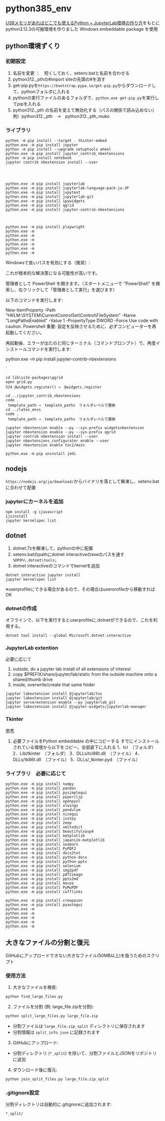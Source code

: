 # python385_env

[USBメモリがあればどこでも使えるPython + JupyterLab環境の作り方](https://gammasoft.jp/blog/python-and-jupyterlab-in-usb-stick/)をもとにpython3.12.3の可搬環境を作りました
Windows embeddable package を使用

## python環境ずくり

### 初期設定

1. 名前を変更 ：　短くしておく、setenv.batと名前を合わせる
1. python312._pthの#import siteの先頭の#を消す
1. get-pip.pyを`https://bootstrap.pypa.io/get-pip.py`からダウンロードして、pythonフォルダに入れる
1. pythonの実行ファイルのあるフォルダで、`python.exe get-pip.py`を実行してpipを入れる
1. python312._pth の名前を変えて無効化する（パスの関係で読み込めない）
   例）python312._pth　→　python312._pth_muko

### ライブラリ

```
python -m pip install --target . tkinter-embed
python.exe -m pip install jupyter
python -m pip install --upgrade setuptools wheel
python.exe -m pip install jupyter_contrib_nbextensions
python -m pip install notebook
jupyter contrib nbextension install --user




python.exe -m pip install jupyterlab
python.exe -m pip install jupyterlab-language-pack-ja-JP
python.exe -m pip install jupytext
python.exe -m pip install jupyterlab-git
python.exe -m pip install ipywidgets
python.exe -m pip install qgrid
python.exe -m pip install jupyter-contrib-nbextensions



python.exe -m pip install playwright
python.exe -m 
python.exe -m 
python.exe -m 
python.exe -m 
python.exe -m 
python.exe -m 

```

Windowsで長いパスを有効にする（推奨）:

これが根本的な解決策になる可能性が高いです。

管理者として PowerShell を開きます。（スタートメニューで "PowerShell" を検索し、右クリックして「管理者として実行」を選びます）

以下のコマンドを実行します:

New-ItemProperty -Path "HKLM:\SYSTEM\CurrentControlSet\Control\FileSystem" -Name "LongPathsEnabled" -Value 1 -PropertyType DWORD -Force
Use code with caution.
Powershell
重要: 設定を反映させるために、必ずコンピューターを再起動してください。

再起動後、エラーが出たのと同じターミナル（コマンドプロンプト）で、再度インストールコマンドを実行します:

python.exe -m pip install jupyter-contrib-nbextensions


`
```
cd lib\site-packages\qgrid
open grid.py
524 @widgets.register() →　@widgets.register

cd ../jupyter_contrib_nbextensions
code .
 template_path →　template_paths　フォルダレベルで置換
cd ../latex_envs
code .
 template_path →　template_paths　フォルダレベルで置換
```

```
jupyter nbextension enable --py --sys-prefix widgetsnbextension
jupyter nbextension enable --py --sys-prefix qgrid
jupyter contrib nbextension install --user
jupyter nbextensions_configurator enable --user
jupyter nbextension enable toc2/main
```


```
python.exe -m pip uninstall jedi
```

## nodejs

`https://nodejs.org/ja/download/`からバイナリを落として解凍し、setenv.batに合わせて配置

### jupyterにカーネルを追加

```
npm install -g ijavascript
ijsinstall
jupyter kernelspec list
```

## dotnet

1. dotnet.7zを解凍して、pythonの中に配置
1. setenv.batのpathにdotnet interactiveのexeのパスを通す
   `%DP0%\.dotnet\tools;`
1. dotnet interactiveのコマンドでkernelを追加

```
dotnet interactive jupyter install
jupyter kernelspec list
```

※userprofileにできる場合があるので、その場合はuserorofileから移動すればOK

### dotnetの作成

オフラインで、以下を実行するとuserprofileに.dotnetができるので、これを利用する。
```
dotnet tool install --global Microsoft.dotnet-interactive
```


### JupyterLab extention

必要に応じて

1. outside, do a jupyter lab install of all extensions of interest
1. copy $PREFIX/share/jupyter/lab/static from the outside machine onto a shared/thumb drive
1. inside, overwrite/create that same folder

```
jupyter labextension install @jupyterlab/toc
jupyter labextension install @jupyterlab/git
jupyter serverextension enable --py jupyterlab_git
jupyter labextension install @jupyter-widgets/jupyterlab-manager
```

### Tkinter

[参考](https://tanakatarou.tech/345/)

1. 必要ファイルをPython embeddable の中にコピーする
   すでにインストールされている環境から以下をコピー。全部直下に入れる
    1．tcl　（フォルダ）
    2．Lib/tkinter　（フォルダ）
    3．DLLs/tcl86t.dll　（ファイル）
    4．DLLs/tk86t.dll　（ファイル）
    5．DLLs/_tkinter.pyd　（ファイル）

### ライブラリ　必要に応じて

```
python.exe -m pip install numpy
python.exe -m pip install pandas
python.exe -m pip install pysimplegui
python.exe -m pip install pyperclip
python.exe -m pip install openpyxl
python.exe -m pip install xlwings
python.exe -m pip install pendulum
python.exe -m pip install nicegui
python.exe -m pip install justpy
python.exe -m pip install zeep
python.exe -m pip install xmltodict
python.exe -m pip install beautifulsoup4
python.exe -m pip install matplotlib
python.exe -m pip install japanize-matplotlib
python.exe -m pip install seaborn
python.exe -m pip install PyPDF2
python.exe -m pip install docx2txt
python.exe -m pip install python-docx
python.exe -m pip install python-pptx
python.exe -m pip install selenium
python.exe -m pip install img2pdf
python.exe -m pip install pdf2image
python.exe -m pip install pptx2md
python.exe -m pip install mouse
python.exe -m pip install PyMuPDF
python.exe -m pip install cufflinks

python.exe -m pip install creopyson
python.exe -m pip install pyautogui
python.exe -m 
python.exe -m 
python.exe -m 
python.exe -m 
python.exe -m 

```


## 大きなファイルの分割と復元

GitHubにアップロードできない大きなファイル(50MB以上)を扱うためのスクリプト

### 使用方法

1. 大きなファイルを検索:
```bash
python find_large_files.py
```

2. ファイルを分割 (例: large_file.zipを分割):
```bash
python split_large_files.py large_file.zip
```
- 分割ファイルは `large_file.zip_split` ディレクトリに保存されます
- 分割情報は `split_info.json` に記録されます

3. GitHubにアップロード:
- 分割ディレクトリ (`*_split`) を除いて、分割ファイルとJSONをリポジトリに追加

4. ダウンロード後に復元:
```bash
python join_split_files.py large_file.zip_split
```

### .gitignore設定
分割ディレクトリは自動的に.gitignoreに追加されます:
```
*_split/
```

